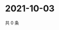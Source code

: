 # 2021-10-03

共 0 条

<!-- BEGIN WEIBO -->
<!-- 最后更新时间 Sun Oct 03 2021 22:00:40 GMT+0800 (China Standard Time) -->

<!-- END WEIBO -->
